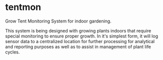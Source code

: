 # tentmon
Grow Tent Monitoring System for indoor gardening.


This system is being designed with growing plants indoors that require special monitoring to ensure proper growth. In it's simplest form, it will log sensor data to a centralized location for further processing for analytical and reporting purposes as well as to assist in management of plant life cycles.
